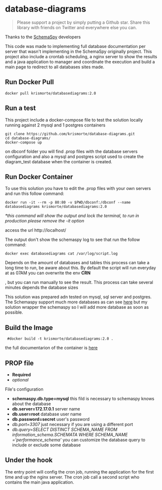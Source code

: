 # database-diagrams

> Please support a project by simply putting a Github star. 
Share this library with friends on Twitter and everywhere else you can.

Thanks to the [SchemaSpy](https://github.com/schemaspy/schemaspy) developers

This code was made to implementing full database documentation per server that wasn't implementing in the SchemaSpy originally project. This project also include a crontab scheduling, a nginx server to show the results and a java application to manager and coordinate the execution and build a main page to redirect to all databases sites made.

## Run Docker Pull
```
docker pull krismorte/databasediagrams:2.0
```

## Run a test

This project include a docker-compose file to test the solution locally running against 2 mysql and 1 postgres containers 

```
git clone https://github.com/krismorte/database-diagrams.git
cd database-diagrams/
docker-compose up
```

on dbconf folder you will find .prop files with the database servers configuration and also a mysql and postgres script used to create the diagram_test database when the container is created.

## Run Docker Container
To use this solution you have to edit the .prop files with your own servers and run this follow command:

```
docker run -it --rm -p 80:80 -v $PWD/dbconf:/dbconf --name databasediagrams krismorte/databasediagrams:2.0
```
_*this command will show the output and lock the terminal, to run in production please remove the -it option_

access the url http://localhost/

The output don't show the schemaspy log to see that run the follow command:

```
docker exec databasediagrams cat /var/log/script.log
```

Depends on the amount of databases and tables this process can take a long time to run, be aware about this. By default the script will run everyday at as 07AM you can overwrite the env __CRN__

, but you can run manually to see the result. This process can take several minutes depends the database sizes

This solution was prepared adn tested on mysql, sql server and postgres. The Schemaspy support much more databases as can see [here](https://github.com/schemaspy/schemaspy/tree/master/src/main/resources/org/schemaspy/types) but my solution wrapper the schemaspy so I will add more database as soon as possible.

## Build the Image
``` #docker build -t krismorte/databasediagrams:2.0 .```


the full documentarion of the container is [here](https://hub.docker.com/r/krismorte/databasediagrams) 

## PROP file
- __Required__
- _optional_

File's configuration
- __schemaspy.db.type=mysql__ this fild is necessary to schemaspy knows about the database 
- __db.server=172.17.0.1__ server name
- __db.user=root__ database user name
- __db.password=secret__ user's password
- _db.port=3307_ just necessary if you are using a different port
- _db.query=SELECT DISTINCT SCHEMA_NAME FROM information_schema.SCHEMATA WHERE SCHEMA_NAME ='performance_schema'_ you can customize the database query to include or exclude some database

## Under the hook

The entry point will config the cron job, running the application for the first time and up the nginx server. The cron job call a second script who contains the main java application.

